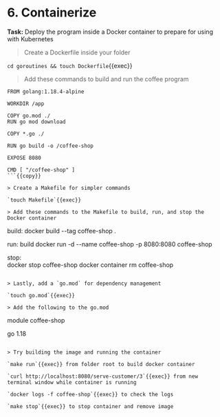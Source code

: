 # 6. Containerize

**Task:** Deploy the program inside a Docker container to prepare for using with Kubernetes

> Create a Dockerfile inside your folder

`cd goroutines && touch Dockerfile`{{exec}}

> Add these commands to build and run the coffee program

```
FROM golang:1.18.4-alpine

WORKDIR /app

COPY go.mod ./
RUN go mod download

COPY *.go ./

RUN go build -o /coffee-shop

EXPOSE 8080

CMD [ "/coffee-shop" ]
```{{copy}}

> Create a Makefile for simpler commands

`touch Makefile`{{exec}}

> Add these commands to the Makefile to build, run, and stop the Docker container

```
build:
	docker build --tag coffee-shop .

run:	build
	docker run -d --name coffee-shop -p 8080:8080 coffee-shop

stop:	
	docker stop coffee-shop
	docker container rm coffee-shop
```{{copy}}

> Lastly, add a `go.mod` for dependency management

`touch go.mod`{{exec}}

> Add the following to the go.mod

```
module coffee-shop

go 1.18
```{{copy}}

> Try building the image and running the container

`make run`{{exec}} from folder root to build docker container

`curl http://localhost:8080/serve-customer/3`{{exec}} from new terminal window while container is running

`docker logs -f coffee-shop`{{exec}} to check the logs

`make stop`{{exec}} to stop container and remove image